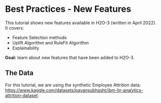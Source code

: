 # Best Practices - New Features

This tutorial shows new features available in H2O-3 (written in April 2022). It covers:

* Feature Selection methods
* Uplift Algorithm and RuleFit Algorithm
* Explainability 

**Goal:** learn about new features that have been added to H2O-3.

## The Data

For this tutorial, we are using the synthetic Employee Attrition data: <https://www.kaggle.com/datasets/pavansubhasht/ibm-hr-analytics-attrition-dataset>.